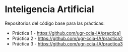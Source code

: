 # Inteligencia Artificial

Repositorios del código base para las prácticas:  
* Práctica 1 - https://github.com/ugr-ccia-IA/practica1
* Práctica 2 - https://github.com/ugr-ccia-IA/practica2
* Práctica 3 - https://github.com/ugr-ccia-IA/practica3
